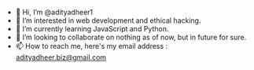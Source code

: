- 👋 Hi, I’m @adityadheer1
- 👀 I’m interested in web development and ethical hacking.
- 🌱 I’m currently learning JavaScript and Python.
- 💞️ I’m looking to collaborate on nothing as of now, but in future for sure.
- 📫 How to reach me, here's my email address : adityadheer.biz@gmail.com

<!---
adityadheer1/adityadheer1 is a ✨ special ✨ repository because its `README.md` (this file) appears on your GitHub profile.
You can click the Preview link to take a look at your changes.
--->
